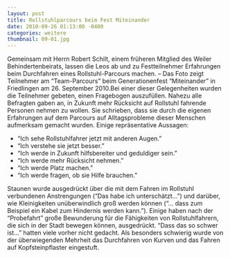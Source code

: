 ```yaml
---
layout: post
title: Rollstuhlparcours beim Fest Miteinander
date: 2010-09-26 01:13:00 -0400
categories: weitere
thumbnail: 09-01.jpg
---
```

Gemeinsam mit Herrn Robert Schilt, einem früheren Mitglied des Weiler Behindertenbeirats, lassen die Leos ab und zu Festteilnehmer Erfahrungen beim Durchfahren eines Rollstuhl-Parcours machen. – Das Foto zeigt Teilnehmer am “Team-Parcours” beim Generationenfest “Miteinander” in Friedlingen am 26. September 2010.Bei einer dieser Gelegenheiten wurden die Teilnehmer gebeten, einen Fragebogen auszufüllen. Nahezu alle Befragten gaben an, in Zukunft mehr Rücksicht auf Rollstuhl fahrende Personen nehmen zu wollen. Sie schrieben, dass sie durch die eigenen Erfahrungen auf dem Parcours auf Alltagsprobleme dieser Menschen aufmerksam gemacht wurden. Einige repräsentative Aussagen:

* “Ich sehe Rollstuhlfahrer jetzt mit anderen Augen.”
* “Ich verstehe sie jetzt besser.”
* “Ich werde in Zukunft hilfsbereiter und geduldiger sein.”
* “Ich werde mehr Rücksicht nehmen.”
* “Ich werde Platz machen.”
* “Ich werde fragen, ob sie Hilfe brauchen.”

Staunen wurde ausgedrückt über die mit dem Fahren im Rollstuhl verbundenen Anstrengungen (“Das habe ich unterschätzt…”) und darüber, wie Kleinigkeiten unüberwindlich groß werden können (“… dass zum Beispiel ein Kabel zum Hindernis werden kann.”). Einige haben nach der “Probefahrt” große Bewunderung für die Fähigkeiten von Rollstuhlfahrern, die sich in der Stadt bewegen können, ausgedrückt. “Dass das so schwer ist…” hatten viele vorher nicht gedacht. Als besonders schwierig wurde von der überwiegenden Mehrheit das Durchfahren von Kurven und das Fahren auf Kopfsteinpflaster eingestuft.